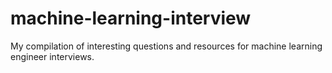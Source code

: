 # machine-learning-interview
My compilation of interesting questions and resources for machine learning engineer interviews.
